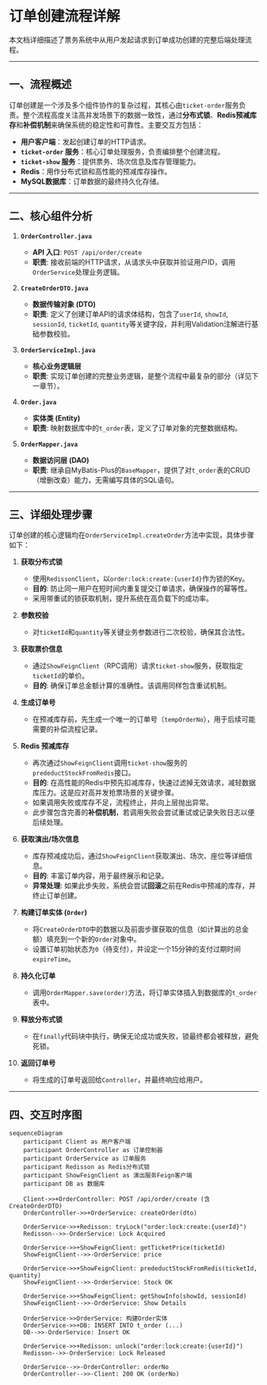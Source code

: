 # 订单创建流程详解

本文档详细描述了票务系统中从用户发起请求到订单成功创建的完整后端处理流程。

---

## 一、流程概述

订单创建是一个涉及多个组件协作的复杂过程，其核心由`ticket-order`服务负责。整个流程高度关注高并发场景下的数据一致性，通过**分布式锁**、**Redis预减库存**和**补偿机制**来确保系统的稳定性和可靠性。主要交互方包括：

- **用户客户端**：发起创建订单的HTTP请求。
- **`ticket-order` 服务**：核心订单处理服务，负责编排整个创建流程。
- **`ticket-show` 服务**：提供票务、场次信息及库存管理能力。
- **Redis**：用作分布式锁和高性能的预减库存操作。
- **MySQL数据库**：订单数据的最终持久化存储。

---

## 二、核心组件分析

1.  **`OrderController.java`**
    - **API 入口**: `POST /api/order/create`
    - **职责**: 接收前端的HTTP请求，从请求头中获取并验证用户ID，调用`OrderService`处理业务逻辑。

2.  **`CreateOrderDTO.java`**
    - **数据传输对象 (DTO)**
    - **职责**: 定义了创建订单API的请求体结构，包含了`userId`, `showId`, `sessionId`, `ticketId`, `quantity`等关键字段，并利用Validation注解进行基础参数校验。

3.  **`OrderServiceImpl.java`**
    - **核心业务逻辑层**
    - **职责**: 实现订单创建的完整业务逻辑，是整个流程中最复杂的部分（详见下一章节）。

4.  **`Order.java`**
    - **实体类 (Entity)**
    - **职责**: 映射数据库中的`t_order`表，定义了订单对象的完整数据结构。

5.  **`OrderMapper.java`**
    - **数据访问层 (DAO)**
    - **职责**: 继承自MyBatis-Plus的`BaseMapper`，提供了对`t_order`表的CRUD（增删改查）能力，无需编写具体的SQL语句。

---

## 三、详细处理步骤

订单创建的核心逻辑均在`OrderServiceImpl.createOrder`方法中实现，具体步骤如下：

1.  **获取分布式锁**
    - 使用`RedissonClient`，以`order:lock:create:{userId}`作为锁的Key。
    - **目的**: 防止同一用户在短时间内重复提交订单请求，确保操作的幂等性。
    - 采用带重试的锁获取机制，提升系统在高负载下的成功率。

2.  **参数校验**
    - 对`ticketId`和`quantity`等关键业务参数进行二次校验，确保其合法性。

3.  **获取票价信息**
    - 通过`ShowFeignClient`（RPC调用）请求`ticket-show`服务，获取指定`ticketId`的单价。
    - **目的**: 确保订单总金额计算的准确性。该调用同样包含重试机制。

4.  **生成订单号**
    - 在预减库存前，先生成一个唯一的订单号（`tempOrderNo`），用于后续可能需要的补偿流程记录。

5.  **Redis 预减库存**
    - 再次通过`ShowFeignClient`调用`ticket-show`服务的`predeductStockFromRedis`接口。
    - **目的**: 在高性能的Redis中预先扣减库存，快速过滤掉无效请求，减轻数据库压力。这是应对高并发抢票场景的关键步骤。
    - 如果调用失败或库存不足，流程终止，并向上层抛出异常。
    - 此步骤包含完善的**补偿机制**，若调用失败会尝试重试或记录失败日志以便后续处理。

6.  **获取演出/场次信息**
    - 库存预减成功后，通过`ShowFeignClient`获取演出、场次、座位等详细信息。
    - **目的**: 丰富订单内容，用于最终展示和记录。
    - **异常处理**: 如果此步失败，系统会尝试**回滚**之前在Redis中预减的库存，并终止订单创建。

7.  **构建订单实体 (`Order`)**
    - 将`CreateOrderDTO`中的数据以及前面步骤获取的信息（如计算出的总金额）填充到一个新的`Order`对象中。
    - 设置订单初始状态为`0`（待支付），并设定一个15分钟的支付过期时间`expireTime`。

8.  **持久化订单**
    - 调用`OrderMapper.save(order)`方法，将订单实体插入到数据库的`t_order`表中。

9.  **释放分布式锁**
    - 在`finally`代码块中执行，确保无论成功或失败，锁最终都会被释放，避免死锁。

10. **返回订单号**
    - 将生成的订单号返回给`Controller`，并最终响应给用户。

---

## 四、交互时序图

```mermaid
sequenceDiagram
    participant Client as 用户客户端
    participant OrderController as 订单控制器
    participant OrderService as 订单服务
    participant Redisson as Redis分布式锁
    participant ShowFeignClient as 演出服务Feign客户端
    participant DB as 数据库

    Client->>+OrderController: POST /api/order/create (含CreateOrderDTO)
    OrderController->>+OrderService: createOrder(dto)
    
    OrderService->>+Redisson: tryLock("order:lock:create:{userId}")
    Redisson-->>-OrderService: Lock Acquired

    OrderService->>+ShowFeignClient: getTicketPrice(ticketId)
    ShowFeignClient-->>-OrderService: price

    OrderService->>+ShowFeignClient: predeductStockFromRedis(ticketId, quantity)
    ShowFeignClient-->>-OrderService: Stock OK

    OrderService->>+ShowFeignClient: getShowInfo(showId, sessionId)
    ShowFeignClient-->>-OrderService: Show Details

    OrderService->>OrderService: 构建Order实体
    OrderService->>+DB: INSERT INTO t_order (...)
    DB-->>-OrderService: Insert OK

    OrderService->>+Redisson: unlock("order:lock:create:{userId}")
    Redisson-->>-OrderService: Lock Released

    OrderService-->>-OrderController: orderNo
    OrderController-->>-Client: 200 OK (orderNo)

```
